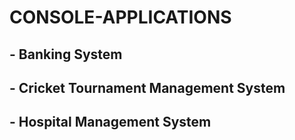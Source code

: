 # CONSOLE-APPLICATIONS

## - Banking System
## - Cricket Tournament Management System
## - Hospital Management System
 
